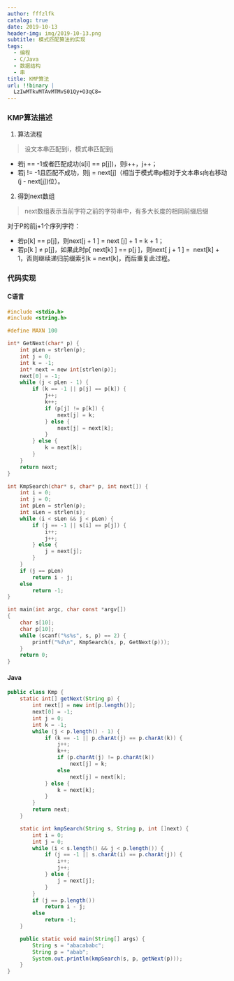 ```yaml
---
author: fffzlfk
catalog: true
date: 2019-10-13
header-img: img/2019-10-13.png
subtitle: 模式匹配算法的实现
tags:
  - 编程
  - C/Java
  - 数据结构
  - 串
title: KMP算法
url: !!binary |
  LzIwMTkvMTAvMTMvS01Qy+O3qC8=
---
```



### KMP算法描述
1. 算法流程
>设文本串匹配到i，模式串匹配到j

   * 若j == -1或者匹配成功(s[i] == p[j])，则i++，j++；
   * 若j != -1且匹配不成功，则j = next[j]（相当于模式串p相对于文本串s向右移动(j - next[j])位）。
2. 得到next数组
>next数组表示当前字符之前的字符串中，有多大长度的相同前缀后缀

对于P的前j+1个序列字符：
   * 若p[k] == p[j]，则next[j + 1 ] = next [j] + 1 = k + 1；
   * 若p[k ] ≠ p[j]，如果此时p[ next[k] ] == p[j ]，则next[ j + 1 ] =  next[k] + 1，否则继续递归前缀索引k = next[k]，而后重复此过程。
   
### 代码实现

#### C语言

```c
#include <stdio.h>
#include <string.h>

#define MAXN 100

int* GetNext(char* p) {
	int pLen = strlen(p);
	int j = 0;
	int k = -1;
	int* next = new int[strlen(p)];
	next[0] = -1;
	while (j < pLen - 1) {
		if (k == -1 || p[j] == p[k]) {
			j++;
			k++;
			if (p[j] != p[k]) {
				next[j] = k;
			} else {
				next[j] = next[k];
			}
		} else {
			k = next[k];
		}
	}
	return next;
}

int KmpSearch(char* s, char* p, int next[]) {
	int i = 0;
	int j = 0;
	int pLen = strlen(p);
	int sLen = strlen(s);
	while (i < sLen && j < pLen) {
		if (j == -1 || s[i] == p[j]) {
			i++;
			j++;
		} else {
			j = next[j];
		}
	}
	if (j == pLen)
		return i - j;
	else
		return -1;
}

int main(int argc, char const *argv[])
{
	char s[10];
	char p[10];
	while (scanf("%s%s", s, p) == 2) {
		printf("%d\n", KmpSearch(s, p, GetNext(p)));
	}
	return 0;
}
```
#### Java

```java
public class Kmp {
	static int[] getNext(String p) {
		int next[] = new int[p.length()];
		next[0] = -1;
		int j = 0;
		int k = -1;
		while (j < p.length() - 1) {
			if (k == -1 || p.charAt(j) == p.charAt(k)) {
				j++;
				k++;
				if (p.charAt(j) != p.charAt(k))
					next[j] = k;
				else
					next[j] = next[k];
			} else {
				k = next[k];
			}
		}
		return next;
	}

	static int kmpSearch(String s, String p, int []next) {
		int i = 0;
		int j = 0;
		while (i < s.length() && j < p.length()) {
			if (j == -1 || s.charAt(i) == p.charAt(j)) {
				i++;
				j++;
			} else {
				j = next[j];
			}
		}
		if (j == p.length())
			return i - j;
		else
			return -1;
	}

	public static void main(String[] args) {
		String s = "abacababc";
		String p = "abab";
		System.out.println(kmpSearch(s, p, getNext(p)));
	}
}
```